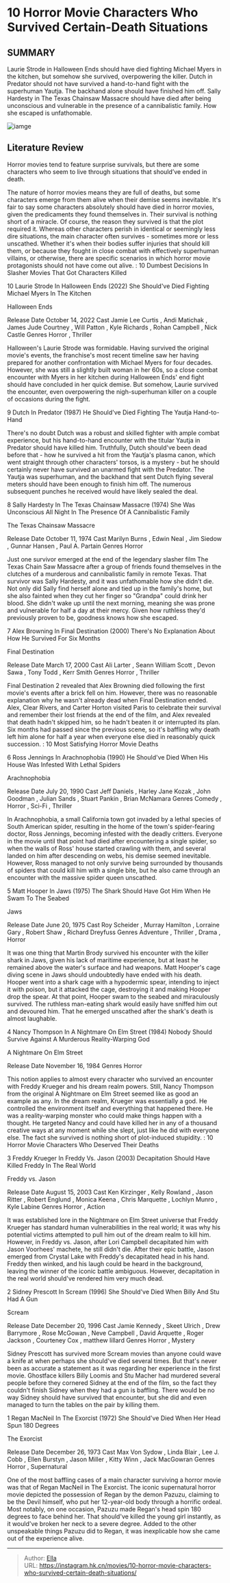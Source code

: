 # 10 Horror Movie Characters Who Survived Certain-Death Situations


## SUMMARY 


 Laurie Strode in Halloween Ends should have died fighting Michael Myers in the kitchen, but somehow she survived, overpowering the killer. 
 Dutch in Predator should not have survived a hand-to-hand fight with the superhuman Yautja. The backhand alone should have finished him off. 
 Sally Hardesty in The Texas Chainsaw Massacre should have died after being unconscious and vulnerable in the presence of a cannibalistic family. How she escaped is unfathomable. 

![iamge](https://static1.srcdn.com/wordpress/wp-content/uploads/2023/11/the-exorcist-predator-halloween-ends.jpg)

## Literature Review

Horror movies tend to feature surprise survivals, but there are some characters who seem to live through situations that should’ve ended in death.




The nature of horror movies means they are full of deaths, but some characters emerge from them alive when their demise seems inevitable. It&#39;s fair to say some characters absolutely should have died in horror movies, given the predicaments they found themselves in. Their survival is nothing short of a miracle.
Of course, the reason they survived is that the plot required it. Whereas other characters perish in identical or seemingly less dire situations, the main character often survives - sometimes more or less unscathed. Whether it&#39;s when their bodies suffer injuries that should kill them, or because they fought in close combat with effectively superhuman villains, or otherwise, there are specific scenarios in which horror movie protagonists should not have come out alive.
 : 10 Dumbest Decisions In Slasher Movies That Got Characters Killed









 








 10  Laurie Strode In Halloween Ends (2022) 
She Should&#39;ve Died Fighting Michael Myers In The Kitchen


 







  Halloween Ends  


  Release Date    October 14, 2022     Cast    Jamie Lee Curtis , Andi Matichak , James Jude Courtney , Will Patton , Kyle Richards , Rohan Campbell , Nick Castle     Genres    Horror , Thriller    


Halloween&#39;s Laurie Strode was formidable. Having survived the original movie&#39;s events, the franchise&#39;s most recent timeline saw her having prepared for another confrontation with Michael Myers for four decades. However, she was still a slightly built woman in her 60s, so a close combat encounter with Myers in her kitchen during Halloween Ends&#39; end fight should have concluded in her quick demise. But somehow, Laurie survived the encounter, even overpowering the nigh-superhuman killer on a couple of occasions during the fight.





 9  Dutch In Predator (1987) 
He Should&#39;ve Died Fighting The Yautja Hand-to-Hand


 







There&#39;s no doubt Dutch was a robust and skilled fighter with ample combat experience, but his hand-to-hand encounter with the titular Yautja in Predator should have killed him. Truthfully, Dutch should&#39;ve been dead before that - how he survived a hit from the Yautja&#39;s plasma canon, which went straight through other characters&#39; torsos, is a mystery - but he should certainly never have survived an unarmed fight with the Predator. The Yautja was superhuman, and the backhand that sent Dutch flying several meters should have been enough to finish him off. The numerous subsequent punches he received would have likely sealed the deal.





 8  Sally Hardesty In The Texas Chainsaw Massacre (1974) 
She Was Unconscious All Night In The Presence Of A Cannibalistic Family


 







  The Texas Chainsaw Massacre  


  Release Date    October 11, 1974     Cast    Marilyn Burns , Edwin Neal , Jim Siedow , Gunnar Hansen , Paul A. Partain     Genres    Horror    


Just one survivor emerged at the end of the legendary slasher film The Texas Chain Saw Massacre after a group of friends found themselves in the clutches of a murderous and cannibalistic family in remote Texas. That survivor was Sally Hardesty, and it was unfathomable how she didn&#39;t die. Not only did Sally find herself alone and tied up in the family&#39;s home, but she also fainted when they cut her finger so &#34;Grandpa&#34; could drink her blood. She didn&#39;t wake up until the next morning, meaning she was prone and vulnerable for half a day at their mercy. Given how ruthless they&#39;d previously proven to be, goodness knows how she escaped.





 7  Alex Browning In Final Destination (2000) 
There&#39;s No Explanation About How He Survived For Six Months
        

  Final Destination  


  Release Date    March 17, 2000     Cast    Ali Larter , Seann William Scott , Devon Sawa , Tony Todd , Kerr Smith     Genres    Horror , Thriller    


 Final Destination 2 revealed that Alex Browning died following the first movie&#39;s events after a brick fell on him. However, there was no reasonable explanation why he wasn&#39;t already dead when Final Destination ended. Alex, Clear Rivers, and Carter Horton visited Paris to celebrate their survival and remember their lost friends at the end of the film, and Alex revealed that death hadn&#39;t skipped him, so he hadn&#39;t beaten it or interrupted its plan. Six months had passed since the previous scene, so it&#39;s baffling why death left him alone for half a year when everyone else died in reasonably quick succession.
 : 10 Most Satisfying Horror Movie Deaths





 6  Ross Jennings In Arachnophobia (1990) 
He Should&#39;ve Died When His House Was Infested With Lethal Spiders
        

  Arachnophobia  


  Release Date    July 20, 1990     Cast    Jeff Daniels , Harley Jane Kozak , John Goodman , Julian Sands , Stuart Pankin , Brian McNamara     Genres    Comedy , Horror , Sci-Fi , Thriller    


In Arachnophobia, a small California town got invaded by a lethal species of South American spider, resulting in the home of the town&#39;s spider-fearing doctor, Ross Jennings, becoming infested with the deadly critters. Everyone in the movie until that point had died after encountering a single spider, so when the walls of Ross&#39; house started crawling with them, and several landed on him after descending on webs, his demise seemed inevitable. However, Ross managed to not only survive being surrounded by thousands of spiders that could kill him with a single bite, but he also came through an encounter with the massive spider queen unscathed.





 5  Matt Hooper In Jaws (1975) 
The Shark Should Have Got Him When He Swam To The Seabed
        

  Jaws  


  Release Date    June 20, 1975     Cast    Roy Scheider , Murray Hamilton , Lorraine Gary , Robert Shaw , Richard Dreyfuss     Genres    Adventure , Thriller , Drama , Horror    


It was one thing that Martin Brody survived his encounter with the killer shark in Jaws, given his lack of maritime experience, but at least he remained above the water&#39;s surface and had weapons. Matt Hooper&#39;s cage diving scene in Jaws should undoubtedly have ended with his death. Hooper went into a shark cage with a hypodermic spear, intending to inject it with poison, but it attacked the cage, destroying it and making Hooper drop the spear. At that point, Hooper swam to the seabed and miraculously survived. The ruthless man-eating shark would easily have sniffed him out and devoured him. That he emerged unscathed after the shark&#39;s death is almost laughable.





 4  Nancy Thompson In A Nightmare On Elm Street (1984) 
Nobody Should Survive Against A Murderous Reality-Warping God
        

  A Nightmare On Elm Street  


  Release Date    November 16, 1984     Genres    Horror    


This notion applies to almost every character who survived an encounter with Freddy Krueger and his dream realm powers. Still, Nancy Thompson from the original A Nightmare on Elm Street seemed like as good an example as any. In the dream realm, Krueger was essentially a god. He controlled the environment itself and everything that happened there. He was a reality-warping monster who could make things happen with a thought. He targeted Nancy and could have killed her in any of a thousand creative ways at any moment while she slept, just like he did with everyone else. The fact she survived is nothing short of plot-induced stupidity.
 : 10 Horror Movie Characters Who Deserved Their Deaths





 3  Freddy Krueger In Freddy Vs. Jason (2003) 
Decapitation Should Have Killed Freddy In The Real World
        

  Freddy vs. Jason  


  Release Date    August 15, 2003     Cast    Ken Kirzinger , Kelly Rowland , Jason Ritter , Robert Englund , Monica Keena , Chris Marquette , Lochlyn Munro , Kyle Labine     Genres    Horror , Action    


It was established lore in the Nightmare on Elm Street universe that Freddy Krueger has standard human vulnerabilities in the real world; it was why his potential victims attempted to pull him out of the dream realm to kill him. However, in Freddy vs. Jason, after Lori Campbell decapitated him with Jason Voorhees&#39; machete, he still didn&#39;t die. After their epic battle, Jason emerged from Crystal Lake with Freddy&#39;s decapitated head in his hand. Freddy then winked, and his laugh could be heard in the background, leaving the winner of the iconic battle ambiguous. However, decapitation in the real world should&#39;ve rendered him very much dead.





 2  Sidney Prescott In Scream (1996) 
She Should&#39;ve Died When Billy And Stu Had A Gun


 







  Scream  


  Release Date    December 20, 1996     Cast    Jamie Kennedy , Skeet Ulrich , Drew Barrymore , Rose McGowan , Neve Campbell , David Arquette , Roger Jackson , Courteney Cox , matthew lillard     Genres    Horror , Mystery    


Sidney Prescott has survived more Scream movies than anyone could wave a knife at when perhaps she should&#39;ve died several times. But that&#39;s never been as accurate a statement as it was regarding her experience in the first movie. Ghostface killers Billy Loomis and Stu Macher had murdered several people before they cornered Sidney at the end of the film, so the fact they couldn&#39;t finish Sidney when they had a gun is baffling. There would be no way Sidney should have survived that encounter, but she did and even managed to turn the tables on the pair by killing them.





 1  Regan MacNeil In The Exorcist (1972) 
She Should&#39;ve Died When Her Head Spun 180 Degrees


 







  The Exorcist  


  Release Date    December 26, 1973     Cast    Max Von Sydow , Linda Blair , Lee J. Cobb , Ellen Burstyn , Jason Miller , Kitty Winn , Jack MacGowran     Genres    Horror , Supernatural    


One of the most baffling cases of a main character surviving a horror movie was that of Regan MacNeil in The Exorcist. The iconic supernatural horror movie depicted the possession of Regan by the demon Pazuzu, claiming to be the Devil himself, who put her 12-year-old body through a horrific ordeal. Most notably, on one occasion, Pazuzu made Regan&#39;s head spin 180 degrees to face behind her. That should&#39;ve killed the young girl instantly, as it would&#39;ve broken her neck to a severe degree. Added to the other unspeakable things Pazuzu did to Regan, it was inexplicable how she came out of the experience alive. 

---

> Author: [Ella](https://instagram.hk.cn/)  
> URL: https://instagram.hk.cn/movies/10-horror-movie-characters-who-survived-certain-death-situations/  

